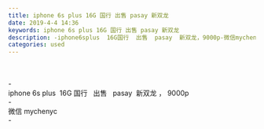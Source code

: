 ```yaml
---
title: iphone 6s plus 16G 国行 出售 pasay 新双龙
date: 2019-4-4 14:36
keywords: iphone 6s plus 16G 国行 出售 pasay 新双龙
description: -iphone6splus  16G国行  出售  pasay  新双龙，9000p-微信mychenyc-
categories: used
---
```

<td class="t_f" id="postmessage_3392992">

<br/>
<br/>
-<br/>
iphone 6s plus  16G 国行   出售   pasay  新双龙 ， 9000p<br/>
-<br/>
微信 mychenyc<br/>
-<br/>
</td>
